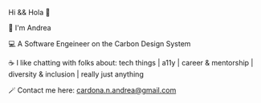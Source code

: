 Hi && Hola :wave:

:crown:  I'm Andrea 

:computer: A Software Engeineer on the Carbon Design System

:coffee: I like chatting with folks about: tech things | a11y | career & mentorship | diversity & inclusion | really just anything

:magic_wand: Contact me here: cardona.n.andrea@gmail.com
